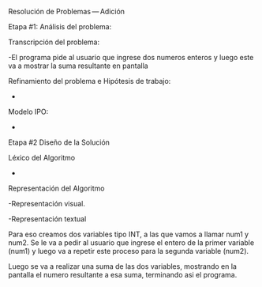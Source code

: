 Resolución de Problemas — Adición

Etapa #1: Análisis del problema:

Transcripción del problema:

-El programa pide al usuario que ingrese dos numeros enteros y luego este va a mostrar la suma resultante en pantalla

Refinamiento del problema e Hipótesis de trabajo:

-

Modelo IPO:

-

Etapa #2 Diseño de la Solución

Léxico del Algoritmo

-

Representación del Algoritmo

-Representación visual.

-Representación textual



Para eso creamos dos variables tipo INT, a las que vamos a llamar num1 y num2. Se le va a pedir al usuario que ingrese el entero de la primer variable (num1) y luego va a repetir este proceso para la segunda variable (num2).


Luego se va a realizar una suma de las dos variables, mostrando en la pantalla el numero resultante a esa suma, terminando asi el programa.
